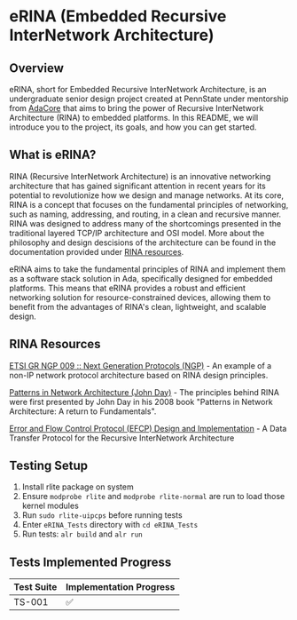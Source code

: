 # eRINA (Embedded Recursive InterNetwork Architecture)

## Overview
eRINA, short for Embedded Recursive InterNetwork Architecture, is an undergraduate senior design project created at PennState under mentorship from [AdaCore](https://www.adacore.com/) that aims to bring the power of Recursive InterNetwork Architecture (RINA) to embedded platforms. In this README, we will introduce you to the project, its goals, and how you can get started.

## What is eRINA?
RINA (Recursive InterNetwork Architecture) is an innovative networking architecture that has gained significant attention in recent years for its potential to revolutionize how we design and manage networks. At its core, RINA is a concept that focuses on the fundamental principles of networking, such as naming, addressing, and routing, in a clean and recursive manner. RINA was designed to address many of the shortcomings presented in the traditional layered TCP/IP architecture and OSI model. More about the philosophy and design descisions of the architecture can be found in the documentation provided under [RINA resources](#rina-resources).

eRINA aims to take the fundamental principles of RINA and implement them as a software stack solution in Ada, specifically designed for embedded platforms. This means that eRINA provides a robust and efficient networking solution for resource-constrained devices, allowing them to benefit from the advantages of RINA's clean, lightweight, and scalable design.

## RINA Resources
[ETSI GR NGP 009 :: Next Generation Protocols (NGP)](https://www.etsi.org/deliver/etsi_gr/NGP/001_099/009/01.01.01_60/gr_ngp009v010101p.pdf) - An example of a non-IP network protocol architecture based on RINA design principles.

[Patterns in Network Architecture (John Day)](https://www.oreilly.com/library/view/patterns-in-network/9780132252423/) - The principles behind RINA were first presented by John Day in his 2008 book "Patterns in Network Architecture: A return to Fundamentals".

[Error and Flow Control Protocol (EFCP) Design and Implementation](https://ieeexplore.ieee.org/document/8685905) - A Data Transfer Protocol for the Recursive InterNetwork Architecture

## Testing Setup
1. Install rlite package on system
2. Ensure `modprobe rlite` and `modprobe rlite-normal` are run to load those kernel modules
3. Run `sudo rlite-uipcps` before running tests
4. Enter `eRINA_Tests` directory with `cd eRINA_Tests`
5. Run tests: `alr build` and `alr run`

## Tests Implemented Progress

| Test Suite | Implementation Progress |
| ---------- | ----------------------- |
| TS-001     |   :white_check_mark:    |